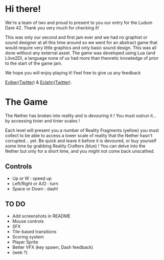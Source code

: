 # Hi there!

We're a team of two and proud to present to you our entry for the Ludum Dare 42. Thank you very much for checking it!

This was only our second and first jam ever and we had no graphist or sound designer at all this time around so we went for an abstract game that would require very little graphics and only basic sound design. This was all done without any external asset.
The game was developed using Lua (and Löve2D), a language none of us had more than theoretic knowledge of prior to the start of the game jam.

We hope you will enjoy playing it! Feel free to give us any feedback

[Eviber](https://github.com/eviber)([Twitter](https://twitter.com/YouvaDidj)) & [Eclahn](https://github.com/eclahn)([Twitter](https://twitter.com/EHaamu)).

# The Game
The Nether has broken into reality and is devouring it ! You must outrun it... by accessing tinier and tinier scales !

Each level will present you a number of Reality Fragments (yellow) you must collect to be able to access a lower scale of reality that the Nether hasn't corrupted... yet. Be quick and leave it before it is devoured, or buy yourself some time by grabbing Reality Crafters (blue) ! You can delve into the Nether but only for a short time, and you might not come back unscathed.

## Controls
* Up or W : speed up
* Left/Right or A/D : turn
* Space or Down : dash!

## TO DO
* Add screenshots in README
* Mouse controls
* SFX
* Tile-based transitions
* Scoring system
* Player Sprite
* Better VFX (key spawn, Dash feedback)
* (web ?)
